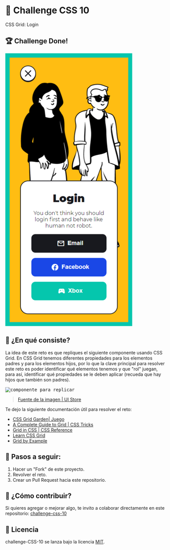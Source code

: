 # 🥕 Challenge CSS 10

CSS Grid: Login

## 🏆 Challenge Done!

<kbd>
<img width="400" src="/assets/result.png" alt="Resultado Final">
</kbd>

## 🥕 ¿En qué consiste?

La idea de este reto es que repliques el siguiente componente usando CSS Grid. En CSS Grid tenemos diferentes propiedades para los elementos padres y para los elementos hijos, por lo que la clave principal para resolver este reto es poder identificar qué elementos tenemos y que "rol" juegan, para así, identificar qué propiedades se le deben aplicar (recueda que hay hijos que también son padres).

<kbd>
<img width="300" src="https://i.ibb.co/2KkPCtT/Screen-Shot-2020-07-26-at-4-05-47-AM.png" alt="componente para replicar" />
</kbd>

> [Fuente de la imagen | UI Store](https://www.uistore.design/items/contra-open-source-wireframe-kit/)

Te dejo la siguiente documentación útil para resolver el reto:

- [CSS Grid Garden| Juego](https://cssgridgarden.com/#es)
- [A Complete Guide to Grid | CSS Tricks](https://css-tricks.com/snippets/css/complete-guide-grid/)
- [Grid in CSS | CSS Reference](https://cssreference.io/css-grid/)
- [Learn CSS Grid](https://learncssgrid.com/)
- [Grid by Example](https://gridbyexample.com/examples/)

## 🥕 Pasos a seguir:

1. Hacer un "Fork" de este proyecto.
2. Revolver el reto.
3. Crear un Pull Request hacia este repositorio.

## 🥕 ¿Cómo contribuir?

Si quieres agregar o mejorar algo, te invito a colaborar directamente en este repositorio: [challenge-css-10](https://github.com/platzimaster/challenge-css-10/)

## 🥕 Licencia

challenge-CSS-10 se lanza bajo la licencia [MIT](https://opensource.org/licenses/MIT).
